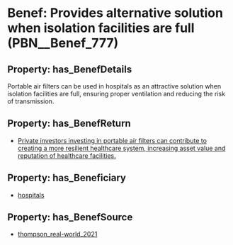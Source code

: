 # Benef: __Provides alternative solution when isolation facilities are full__ (PBN__Benef_777)

## Property: has_BenefDetails

Portable air filters can be used in hospitals as an attractive solution when isolation facilities are full, ensuring proper ventilation and reducing the risk of transmission.

## Property: has_BenefReturn

* [Private investors investing in portable air filters can contribute to creating a more resilient healthcare system, increasing asset value and reputation of healthcare facilities.](../BenefReturn/PBN__BenefReturn_846)

## Property: has_Beneficiary

* [hospitals](../Stakeholder/PBN__Stakeholder_64)

## Property: has_BenefSource

* [thompson_real-world_2021](../Article/PBN__Article_155)


